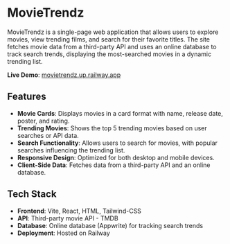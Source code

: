 # MovieTrendz

MovieTrendz is a single-page web application that allows users to explore movies, view trending films, and search for their favorite titles. The site fetches movie data from a third-party API and uses an online database to track search trends, displaying the most-searched movies in a dynamic trending list.

**Live Demo**: [movietrendz.up.railway.app](https://movietrendz.up.railway.app/)

## Features

- **Movie Cards**: Displays movies in a card format with name, release date, poster, and rating.
- **Trending Movies**: Shows the top 5 trending movies based on user searches or API data.
- **Search Functionality**: Allows users to search for movies, with popular searches influencing the trending list.
- **Responsive Design**: Optimized for both desktop and mobile devices.
- **Client-Side Data**: Fetches data from a third-party API and an online database.

## Tech Stack

- **Frontend**: Vite, React, HTML, Tailwind-CSS
- **API**: Third-party movie API - TMDB
- **Database**: Online database (Appwrite) for tracking search trends
- **Deployment**: Hosted on Railway
